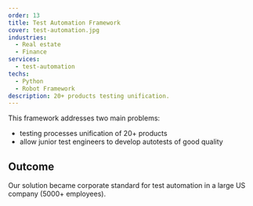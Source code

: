 ```yaml
---
order: 13
title: Test Automation Framework
cover: test-automation.jpg
industries:
  - Real estate
  - Finance 
services:
  - test-automation
techs:
  - Python
  - Robot Framework
description: 20+ products testing unification.           
---
```

This framework addresses two main problems:
* testing processes unification of 20+ products
* allow junior test engineers to develop autotests of good quality

## Outcome

Our solution became corporate standard for test automation in a large US company (5000+ employees).